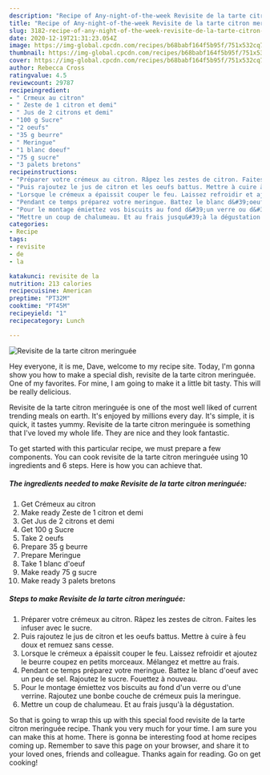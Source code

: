 ```yaml
---
description: "Recipe of Any-night-of-the-week Revisite de la tarte citron meringuée"
title: "Recipe of Any-night-of-the-week Revisite de la tarte citron meringuée"
slug: 3182-recipe-of-any-night-of-the-week-revisite-de-la-tarte-citron-meringuee
date: 2020-12-19T21:31:23.054Z
image: https://img-global.cpcdn.com/recipes/b68babf164f5b95f/751x532cq70/revisite-de-la-tarte-citron-meringuee-photo-principale-de-la-recette.jpg
thumbnail: https://img-global.cpcdn.com/recipes/b68babf164f5b95f/751x532cq70/revisite-de-la-tarte-citron-meringuee-photo-principale-de-la-recette.jpg
cover: https://img-global.cpcdn.com/recipes/b68babf164f5b95f/751x532cq70/revisite-de-la-tarte-citron-meringuee-photo-principale-de-la-recette.jpg
author: Rebecca Cross
ratingvalue: 4.5
reviewcount: 29787
recipeingredient:
- " Crmeux au citron"
- " Zeste de 1 citron et demi"
- " Jus de 2 citrons et demi"
- "100 g Sucre"
- "2 oeufs"
- "35 g beurre"
- " Meringue"
- "1 blanc doeuf"
- "75 g sucre"
- "3 palets bretons"
recipeinstructions:
- "Préparer votre crémeux au citron. Râpez les zestes de citron. Faites les infuser avec le sucre."
- "Puis rajoutez le jus de citron et les oeufs battus. Mettre à cuire à feu doux et remuez sans cesse."
- "Lorsque le crémeux a épaissit couper le feu. Laissez refroidir et ajoutez le beurre coupez en petits morceaux. Mélangez et mettre au frais."
- "Pendant ce temps préparez votre meringue. Battez le blanc d&#39;oeuf avec un peu de sel. Rajoutez le sucre. Fouettez à nouveau."
- "Pour le montage émiettez vos biscuits au fond d&#39;un verre ou d&#39;une verrine. Rajoutez une bonbe couche de crémeux puis la meringue."
- "Mettre un coup de chalumeau. Et au frais jusqu&#39;à la dégustation."
categories:
- Recipe
tags:
- revisite
- de
- la

katakunci: revisite de la 
nutrition: 213 calories
recipecuisine: American
preptime: "PT32M"
cooktime: "PT45M"
recipeyield: "1"
recipecategory: Lunch

---
```



![Revisite de la tarte citron meringuée](https://img-global.cpcdn.com/recipes/b68babf164f5b95f/751x532cq70/revisite-de-la-tarte-citron-meringuee-photo-principale-de-la-recette.jpg)

Hey everyone, it is me, Dave, welcome to my recipe site. Today, I'm gonna show you how to make a special dish, revisite de la tarte citron meringuée. One of my favorites. For mine, I am going to make it a little bit tasty. This will be really delicious.

Revisite de la tarte citron meringuée is one of the most well liked of current trending meals on earth. It's enjoyed by millions every day. It's simple, it is quick, it tastes yummy. Revisite de la tarte citron meringuée is something that I've loved my whole life. They are nice and they look fantastic.




To get started with this particular recipe, we must prepare a few components. You can cook revisite de la tarte citron meringuée using 10 ingredients and 6 steps. Here is how you can achieve that.

<!--inarticleads1-->

##### The ingredients needed to make Revisite de la tarte citron meringuée:

1. Get  Crémeux au citron
1. Make ready  Zeste de 1 citron et demi
1. Get  Jus de 2 citrons et demi
1. Get 100 g Sucre
1. Take 2 oeufs
1. Prepare 35 g beurre
1. Prepare  Meringue
1. Take 1 blanc d&#39;oeuf
1. Make ready 75 g sucre
1. Make ready 3 palets bretons




<!--inarticleads2-->

##### Steps to make Revisite de la tarte citron meringuée:

1. Préparer votre crémeux au citron. Râpez les zestes de citron. Faites les infuser avec le sucre.
1. Puis rajoutez le jus de citron et les oeufs battus. Mettre à cuire à feu doux et remuez sans cesse.
1. Lorsque le crémeux a épaissit couper le feu. Laissez refroidir et ajoutez le beurre coupez en petits morceaux. Mélangez et mettre au frais.
1. Pendant ce temps préparez votre meringue. Battez le blanc d&#39;oeuf avec un peu de sel. Rajoutez le sucre. Fouettez à nouveau.
1. Pour le montage émiettez vos biscuits au fond d&#39;un verre ou d&#39;une verrine. Rajoutez une bonbe couche de crémeux puis la meringue.
1. Mettre un coup de chalumeau. Et au frais jusqu&#39;à la dégustation.




So that is going to wrap this up with this special food revisite de la tarte citron meringuée recipe. Thank you very much for your time. I am sure you can make this at home. There is gonna be interesting food at home recipes coming up. Remember to save this page on your browser, and share it to your loved ones, friends and colleague. Thanks again for reading. Go on get cooking!
